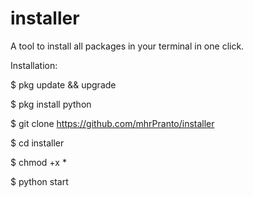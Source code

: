 # installer
A tool to install all packages in your terminal in one click.

Installation:

$ pkg update && upgrade

$ pkg install python

$ git clone https://github.com/mhrPranto/installer

$ cd installer

$ chmod +x *

$ python start
